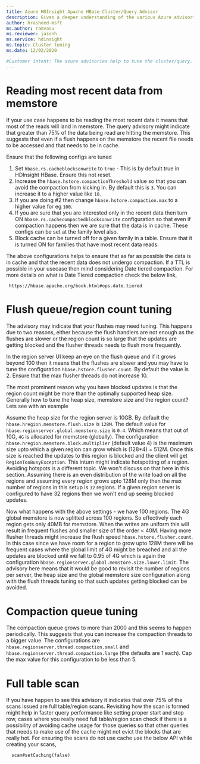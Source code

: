 ```yaml
---
title: Azure HDInsight Apache HBase Cluster/Query Advisor
description: Gives a deeper understanding of the various Azure advisories for HDInsight HBase
author: hrasheed-msft
ms.author: ramvasu
ms.reviewer: jasonh
ms.service: hdinsight
ms.topic: Cluster tuning
ms.date: 12/02/2020

#Customer intent: The azure advisories help to tune the cluster/query. This doc gives a much deeper understanding of the various advisories including the recommended configuration tunings.
---
```


# Reading most recent data from memstore
If your use case happens to be reading the most recent data it means that most of the reads will land in memstore. The query advisory might indicate that greater than 75% of the data being read are hitting the memstore. This suggests that even if a flush happens on the memstore the recent file needs to be accessed and that needs to be in cache. 

Ensure that the following configs are tuned
1.  Set `hbase.rs.cacheblocksonwrite` to `true`  - This is by default true in HDInsight HBase. Ensure this not reset.
2.  Increase the `hbase.hstore.compactionThreshold` value so that you can avoid the compaction from kicking in. By default this is `3`. You can increase it to a higher value like `10`.
3. If you are doing #2 then change `hbase.hstore.compaction.max` to a higher value for eg `100`.
4. If you are sure that you are interested only in the recent data then turn ON `hbase.rs.cachecompactedblocksonwrite` configuration so that even if compaction happens then we are sure that the data is in cache. These configs can be set at the family level also.
5. Block cache can be turned off for a given family in a table. Ensure that it is turned ON for families that have most recent data reads.

The above configurations helps to ensure that as far as possible the data is in cache and that the recent data does not undergo compaction. If a TTL is possible in your usecase then mind considering Date tiered compaction. For more details on what is Date Tiered compaction check the below link,
  ```
   https://hbase.apache.org/book.html#ops.date.tiered
  ```

# Flush queue/region count tuning
The advisory may indicate that your flushes may need tuning. This happens due to two reasons, either because the flush handlers are not enough as the flushes are slower or the region count is so large that the updates are getting blocked and the flusher threads needs to flush more frequently. 

In the region server UI keep an eye on the flush queue and if it grows beyond 100 then it means that the flushes are slower and you may have to tune the  configuration  `hbase.hstore.flusher.count`. By default the value is 2. Ensure that the max flusher threads do not increase 10.

The most prominent reason why you have blocked updates is that the region count might be more than the optimally supported heap size. Generally how to tune the heap size, memstore size and the region count? Lets see with an example

Assume the heap size for the region server is 10GB. By default the `hbase.hregion.memstore.flush.size` is `128M`. The default value for `hbase.regionserver.global.memstore.size` is `0.4`. Which means that out of 10G, `4G` is allocated for memstore (globally).
The configuration `hbase.hregion.memstore.block.multiplier` (default value 4) is the maximum size upto which a given region can grow which is (128*4) = 512M. Once this size is reached the updates to this region is blocked and the client will get `RegionTooBusyException`. This inturn might indicate hotspotting of a region. Avoiding hotspots is a different topic. We won't discuss on that here in this section.
Assuming there is an even distribution of the write load on all the regions and assuming every region grows upto 128M only then the max number of regions in this setup is `32` regions. If a given region server is configured to have 32 regions then we won't end up seeing blocked updates.

Now what happens with the above settings - we have 100 regions. The 4G global memstore is now splitted across 100 regions. So effectively each region gets only 40MB for memstore. When the writes are uniform this will result in frequent flushes and smaller size of the order < 40M. Having more flusher threads might increase the flush speed `hbase.hstore.flusher.count`.
In this case since we have room for a region to grow upto 128M there will be frequent cases where the global limit of 4G might be breached and all the updates are blocked until we fall to 0.95 of 4G which is again the configuration `hbase.regionserver.global.memstore.size.lower.limit`. The advisory here means that it would be good to revisit the number of regions per server, the heap size and the global memstore size configuration along with the flush threads tuning so that such updates getting blocked can be avoided.

# Compaction queue tuning
The compaction queue grows to more than 2000 and this seems to happen periodically. This suggests that you can increase the compaction threads to a bigger value. The configurations are `hbase.regionserver.thread.compaction.small` and `hbase.regionserver.thread.compaction.large` (the defaults are 1 each).
Cap the max value for this configuration to be less than 5.

# Full table scan
If you have happen to see this advisory it indicates that over 75% of the scans issued are full table/region scans. Revisiting how the scan is formed might help in faster query performance like setting proper start and stop row, cases where you really need full table/region scan check if there is a possibility of avoiding cache usage for those queries so that other queries that needs to make use of the cache might not evict the blocks that are really hot.
For ensuring the scans do not use cache use the below API while creating your scans,
  ```
    scan#setCaching(false)
  ```